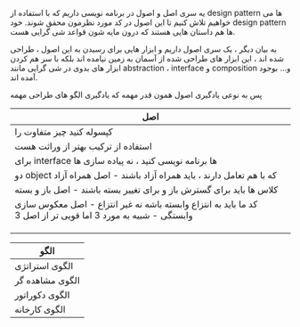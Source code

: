 یه سری اصل و اصول در برنامه نویسی داریم که با استفاده از design pattern ها می خواهیم تلاش کنیم تا این اصول در کد مورد نظرمون محقق شوند. خود design pattern ها هم داستان هایی هستند که درون مایه شون قواعد شی گرایی هست. 

به بیان دیگر ، یک سری اصول داریم و ابزار هایی برای رسیدن به این اصول ، طراحی شده اند ، این ابزار های طراحی شده از آسمان به زمین نیامده اند بلکه با سر هم کردن ابزار های بدوی در شی گرایی مانند abstraction ، interface و composition و... بوجود آمده اند.

پس به نوعی یادگیری اصول همون قدر مهمه که یادگیری الگو های طراحی مهمه 

| اصل                                                                                                           |
| ------------------------------------------------------------------------------------------------------------- |
| کپسوله کنید چیز متفاوت را                                                                                     |
| استفاده از ترکیب بهتر از وراثت هست                                                                            |
| برای interface ها برنامه نویسی کنید ، نه پیاده سازی ها                                                        |
| دو object که با هم تعامل دارند ، باید همراه آزاد باشند - اصل همراه آزاد                                       |
| کلاس ها باید برای گسترش باز و برای تغییر بسته باشند - اصل باز و بسته                                          |
| کد ما باید به انتزاع وابسته باشه نه غیر انتزاع - اصل معکوس سازی وابستگی - شبیه به مورد 3 اما قویی تر از اصل 3 |
|                                                                                                               |
|                                                                                                               |
|                                                                                                               |

| الگو            |
| --------------- |
| الگوی استراتژی  |
| الگوی مشاهده گر |
| الگوی دکوراتور  |
| الگوی کارخانه   |
